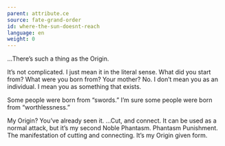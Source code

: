 ```yaml
---
parent: attribute.ce
source: fate-grand-order
id: where-the-sun-doesnt-reach
language: en
weight: 0
---
```


…There’s such a thing as the Origin.

It’s not complicated. I just mean it in the literal sense.
What did you start from?
What were you born from?
Your mother? No.
I don’t mean you as an individual. I mean you as something that exists.

Some people were born from “swords.”
I’m sure some people were born from “worthlessness.”

My Origin?
You’ve already seen it. …Cut, and connect.
It can be used as a normal attack, but it’s my second Noble Phantasm.
Phantasm Punishment. The manifestation of cutting and connecting.
It’s my Origin given form.
